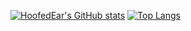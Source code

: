 [![HoofedEar's GitHub stats](https://github-readme-stats.vercel.app/api?username=HoofedEar&theme=github_dark&show_icons=true&hide=contribs)](https://github.com/HoofedEar/github-readme-stats)
[![Top Langs](https://github-readme-stats.vercel.app/api/top-langs/?username=HoofedEar&hide=Fluent&layout=compact&theme=github_dark)](https://github.com/HoofedEar/github-readme-stats)
